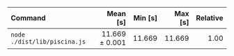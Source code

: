| Command | Mean [s] | Min [s] | Max [s] | Relative |
|:---|---:|---:|---:|---:|
| `node ./dist/lib/piscina.js` | 11.669 ± 0.001 | 11.669 | 11.669 | 1.00 |
